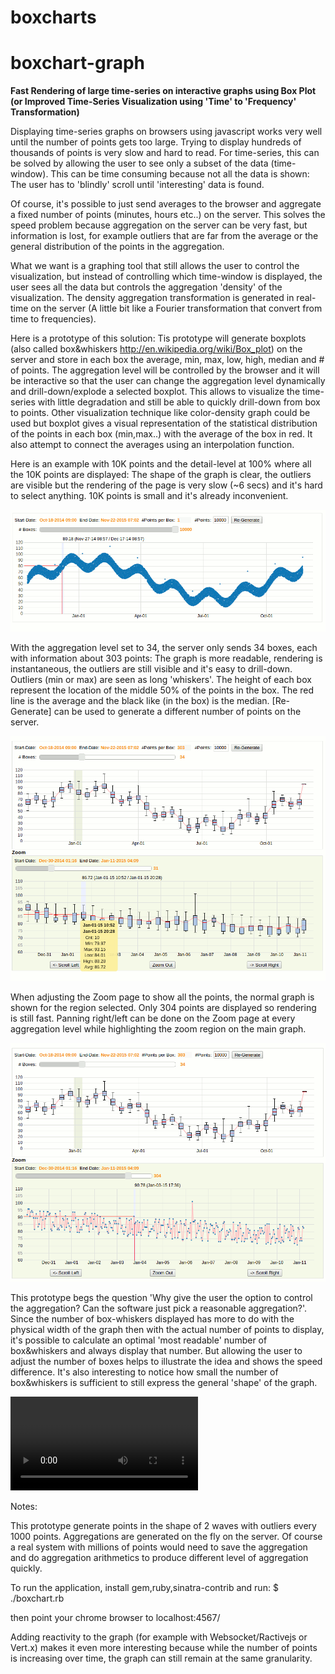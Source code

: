 # boxcharts
boxchart-graph
==============

**Fast Rendering of large time-series on interactive graphs using Box Plot  (or Improved Time-Series Visualization using  'Time' to 'Frequency' Transformation)**

Displaying time-series graphs on browsers using javascript works very well until the number of points gets too large. Trying to display 
hundreds of thousands of points is very slow and hard to read. 
For time-series, this can be solved by allowing the user to see only a subset of the data (time-window). This
can be time consuming because not all the data is shown: The user has to 'blindly' scroll until 'interesting' data is found.

Of course, it's possible to just send averages to the browser and aggregate a fixed number of points (minutes, hours etc..) on the server.
This solves the speed problem because aggregation on the server can be very fast, but information is lost, 
for example outliers that are far from the average or the general distribution of the points in the aggregation.

What we want is a graphing tool that still allows the user to control the visualization, but instead of controlling which time-window is 
displayed, the user sees all the data but controls the aggregation 'density' of the visualization. The density aggregation transformation is 
generated in real-time on the server (A little bit like a Fourier transformation that convert from time to frequencies).

Here is a prototype of this solution:
Tis prototype will generate boxplots (also called box&whiskers http://en.wikipedia.org/wiki/Box_plot) on the server and store in 
each box the average, min, max, low, high, median and # of points. The aggregation level will be controlled by the browser
and it will be interactive so that the user can change the aggregation level dynamically and drill-down/explode a selected boxplot.
This allows to visualize the time-series with little degradation and still be able to quickly drill-down from box to points. Other visualization technique like color-density graph could be used but boxplot gives a visual representation of
the statistical distribution of the points in each box (min,max..) with the average of the box in red. It also attempt to
connect the averages using an interpolation function.


Here is an example with 10K points and the detail-level at 100% where all the 10K points are displayed: The shape
of the graph is clear, the outliers are visible but the rendering of the page is very slow (~6 secs) and it's hard to select anything. 10K points 
is small and it's already inconvenient.


![Alt text](images/snap1.gif "Show all the points")

With the aggregation level set to 34, the server only sends 34 boxes, each with information about 303 points: The graph is more readable,
rendering is instantaneous, the outliers are still visible and it's easy to drill-down. Outliers (min or max) are seen as long 'whiskers'. The height of each box represent the location of the middle 50% of the points in the box. The red line is the average and the black like (in the box) is the median.
[Re-Generate] can be used to generate a different number of points on the server.

![Alt text](images/snap2.gif "Show 34 Box&Whiskers")

When adjusting the Zoom page to show all the points, the normal graph is shown for the region selected. Only 304 points
are displayed so rendering is still fast. Panning right/left can be done on the Zoom page at every aggregation level
while highlighting the zoom region on the main graph.

![Alt text](images/snap3.gif "Drilldown")

This prototype begs the question 'Why give the user the option to control the aggregation? Can the software just pick a reasonable aggregation?'. Since the number of box-whiskers displayed has more to do with the physical width of the graph then with the actual number of points to display, it's possible to calculate an optimal 'most readable' number of box&whiskers and always display that number. 
But allowing the user to adjust the number of boxes helps to illustrate the idea and shows the speed difference. It's also interesting to notice how small the number of box&whiskers is sufficient to still express the general 'shape' of the graph. 

![Screen Capture of prototype usage](images/o_whiskers3.avi "Animation")

Notes:

This prototype generate points in the shape of 2 waves with outliers every 1000 points.
Aggregations are generated on the fly on the server. Of course a real system with millions of points would need to save the aggregation and do aggregation arithmetics to produce different level of aggregation quickly.

To run the application, install gem,ruby,sinatra-contrib and run:
$ ./boxchart.rb

then point your chrome browser to localhost:4567/

Adding reactivity  to the graph (for example with Websocket/Ractivejs or Vert.x) makes it even more interesting
because while the number of points is increasing over time, the graph can still remain at the same granularity. 



